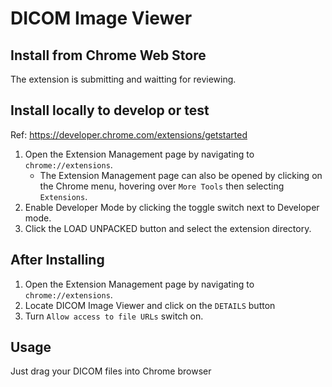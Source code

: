 # DICOM Image Viewer

## Install from Chrome Web Store

The extension is submitting and waitting for reviewing. 

## Install locally to develop or test 

Ref: https://developer.chrome.com/extensions/getstarted

1. Open the Extension Management page by navigating to `chrome://extensions`.
    - The Extension Management page can also be opened by clicking on the Chrome menu, hovering over `More Tools` then selecting `Extensions`.
2. Enable Developer Mode by clicking the toggle switch next to Developer mode.
3. Click the LOAD UNPACKED button and select the extension directory.

## After Installing 

1. Open the Extension Management page by navigating to `chrome://extensions`.
2. Locate DICOM Image Viewer and click on the `DETAILS` button
3. Turn `Allow access to file URLs` switch on. 

## Usage

Just drag your DICOM files into Chrome browser 




